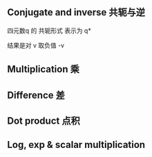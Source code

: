 ## Conjugate and inverse 共轭与逆
四元数q 的 共轭形式 表示为 q*

结果是对 v 取负值 -v



## Multiplication 乘

## Difference 差

## Dot product 点积

## Log, exp & scalar multiplication
